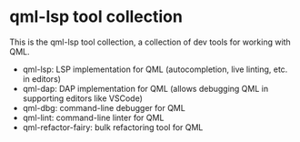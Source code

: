 # qml-lsp tool collection

This is the qml-lsp tool collection, a collection of
dev tools for working with QML.

- qml-lsp: LSP implementation for QML (autocompletion, live linting, etc. in editors)
- qml-dap: DAP implementation for QML (allows debugging QML in supporting editors like VSCode)
- qml-dbg: command-line debugger for QML
- qml-lint: command-line linter for QML
- qml-refactor-fairy: bulk refactoring tool for QML
